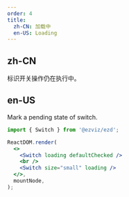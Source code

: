```yaml
---
order: 4
title:
  zh-CN: 加载中
  en-US: Loading
---
```


## zh-CN

标识开关操作仍在执行中。

## en-US

Mark a pending state of switch.

```jsx
import { Switch } from '@ezviz/ezd';

ReactDOM.render(
  <>
    <Switch loading defaultChecked />
    <br />
    <Switch size="small" loading />
  </>,
  mountNode,
);
```
